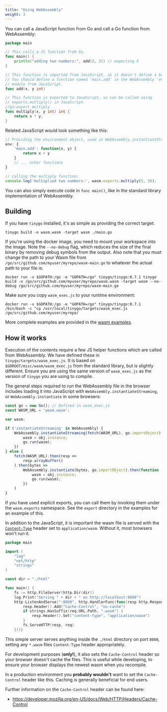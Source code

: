 ```yaml
---
title: "Using WebAssembly"
weight: 3
---
```


You can call a JavaScript function from Go and call a Go function from WebAssembly:

```go
package main

// This calls a JS function from Go.
func main() {
    println("adding two numbers:", add(2, 3)) // expecting 5
}

// This function is imported from JavaScript, as it doesn't define a body.
// You should define a function named 'main.add' in the WebAssembly 'env'
// module from JavaScript.
func add(x, y int)

// This function is exported to JavaScript, so can be called using
// exports.multiply() in JavaScript.
//go:export multiply
func multiply(x, y int) int {
    return x * y;
}
```

Related JavaScript would look something like this:

```javascript
// Providing the environment object, used in WebAssembly.instantiateStreaming.
env: {
    'main.add': function(x, y) {
        return x + y
    }
    // ... other functions
}

// Calling the multiply function:
console.log('multiplied two numbers:', wasm.exports.multiply(5, 3));
```

You can also simply execute code in `func main()`, like in the standard library
implementation of WebAssembly.

## Building

If you have `tinygo` installed, it's as simple as providing the correct target:

```
tinygo build -o wasm.wasm -target wasm ./main.go
```

If you're using the docker image, you need to mount your workspace into the image.
Note the `--no-debug` flag, which reduces the size of the final binary by removing
debug symbols from the output. Also note that you must change the path to your Wasm file from `/go/src/github.com/myuser/myrepo/wasm-main.go` to whatever the actual path to your file is:

```
docker run -v $GOPATH:/go -e "GOPATH=/go" tinygo/tinygo:0.7.1 tinygo build -o /go/src/github.com/myuser/myrepo/wasm.wasm -target wasm --no-debug /go/src/github.com/myuser/myrepo/wasm-main.go
```

Make sure you copy `wasm_exec.js` to your runtime environment:

```
docker run -v $GOPATH:/go -e "GOPATH=/go" tinygo/tinygo:0.7.1 /bin/bash -c "cp /usr/local/tinygo/targets/wasm_exec.js /go/src/github.com/myuser/myrepo/
```

More complete examples are provided in the [wasm examples](https://github.com/tinygo-org/tinygo/tree/master/src/examples/wasm).

## How it works

Execution of the contents require a few JS helper functions which are called
from WebAssembly. We have defined these in `tinygo/targets/wasm_exec.js`. It is
based on `$GOROOT/misc/wasm/wasm_exec.js` from the standard library, but is
slightly different. Ensure you are using the same version of `wasm_exec.js` as
the version of `tinygo` you are using to compile.

The general steps required to run the WebAssembly file in the browser includes
loading it into JavaScript with `WebAssembly.instantiateStreaming`, or
`WebAssembly.instantiate` in some browsers:

```js
const go = new Go(); // Defined in wasm_exec.js
const WASM_URL = 'wasm.wasm';

var wasm;

if ('instantiateStreaming' in WebAssembly) {
	WebAssembly.instantiateStreaming(fetch(WASM_URL), go.importObject).then(function (obj) {
		wasm = obj.instance;
		go.run(wasm);
	})
} else {
	fetch(WASM_URL).then(resp =>
		resp.arrayBuffer()
	).then(bytes =>
		WebAssembly.instantiate(bytes, go.importObject).then(function (obj) {
			wasm = obj.instance;
			go.run(wasm);
		})
	)
}
```

If you have used explicit exports, you can call them by invoking them under the
`wasm.exports` namespace. See the `export` directory in the examples for an
example of this.

In addition to the JavaScript, it is important the wasm file is served with the
[`Content-Type`](https://developer.mozilla.org/en-US/docs/Web/HTTP/Headers/Content-Type)
header set to `application/wasm`.  Without it, most browsers won't run it.

```go
package main

import (
	"log"
	"net/http"
	"strings"
)

const dir = "./html"

func main() {
	fs := http.FileServer(http.Dir(dir))
	log.Print("Serving " + dir + " on http://localhost:8080")
	http.ListenAndServe(":8080", http.HandlerFunc(func(resp http.ResponseWriter, req *http.Request) {
		resp.Header().Add("Cache-Control", "no-cache")
		if strings.HasSuffix(req.URL.Path, ".wasm") {
			resp.Header().Set("content-type", "application/wasm")
		}
		fs.ServeHTTP(resp, req)
	}))}
```

This simple server serves anything inside the `./html` directory on port
`8080`, setting any `*.wasm` files `Content-Type` header appropriately.

For development purposes (**only!**), it also sets the `Cache-Control` header
so your browser doesn't cache the files.  This is useful while developing, to
ensure your browser displays the newest wasm when you recompile.

In a production environment you **probably wouldn't** want to set the
`Cache-Control` header like this.  Caching is generally beneficial for end
users.

Further information on the `Cache-Control` header can be found here:

* https://developer.mozilla.org/en-US/docs/Web/HTTP/Headers/Cache-Control
